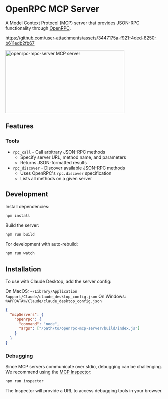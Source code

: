 # OpenRPC MCP Server

A Model Context Protocol (MCP) server that provides JSON-RPC functionality through [OpenRPC](https://open-rpc.org).

https://github.com/user-attachments/assets/3447175a-f921-4ded-8250-b611edb2fb67

<a href="https://glama.ai/mcp/servers/8w5h7useml"><img width="380" height="200" src="https://glama.ai/mcp/servers/8w5h7useml/badge" alt="openrpc-mpc-server MCP server" /></a>

## Features

### Tools
- `rpc_call` - Call arbitrary JSON-RPC methods
  - Specify server URL, method name, and parameters
  - Returns JSON-formatted results
- `rpc_discover` - Discover available JSON-RPC methods
  - Uses OpenRPC's `rpc.discover` specification
  - Lists all methods on a given server

## Development

Install dependencies:
```bash
npm install
```

Build the server:
```bash
npm run build
```

For development with auto-rebuild:
```bash
npm run watch
```

## Installation

To use with Claude Desktop, add the server config:

On MacOS: `~/Library/Application Support/Claude/claude_desktop_config.json`
On Windows: `%APPDATA%/Claude/claude_desktop_config.json`

```json
{
  "mcpServers": {
    "openrpc": {
      "command": "node",
      "args": ["/path/to/openrpc-mcp-server/build/index.js"]
    }
  }
}
```

### Debugging

Since MCP servers communicate over stdio, debugging can be challenging. We recommend using the [MCP Inspector](https://github.com/modelcontextprotocol/inspector):

```bash
npm run inspector
```

The Inspector will provide a URL to access debugging tools in your browser.

